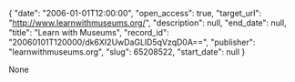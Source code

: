 {
  "date": "2006-01-01T12:00:00", 
  "open_access": true, 
  "target_url": "http://www.learnwithmuseums.org/", 
  "description": null, 
  "end_date": null, 
  "title": "Learn with Museums", 
  "record_id": "20060101T120000/dk6XI2UwDaGLlD5qVzqD0A==", 
  "publisher": "learnwithmuseums.org", 
  "slug": 65208522, 
  "start_date": null
}

None
